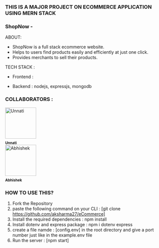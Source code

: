 ### THIS IS A MAJOR PROJECT ON ECOMMERCE APPLICATION USING MERN STACK

### ShopNow -

ABOUT:
-  ShopNow is a full stack ecommerce website.
-  Helps to users find products easily and efficiently at just one click.
-  Provides merchants to sell their products.

TECH STACK : 
- Frontend : 

- Backend : nodejs, expressjs, mongodb

### COLLABORATORS : 
<div>
<a display="inline;" href="https://github.com/unnatigupta2019"><img src="https://avatars.githubusercontent.com/u/97681594?v=4" width="100px;" alt="Unnati"/><sub><br/><b>Unnati</b></sub></a>
</div>
<div>
<a display="inline;" href="http://www.github.com/aksharma27/"><img src="https://avatars.githubusercontent.com/u/83135634?v=4" width="100px;" border-radius="50%;" alt="Abhishek"/><sub><br/><b>Abhishek</b></sub></a>
</div>
<!-- <a href="https://github.com/all-contributors/all-contributors/commits?author=King-BR" title="Documentation"> -->

### HOW TO USE THIS?
1) Fork the Repository
2) paste the following command on your CLI : [git clone https://github.com/aksharma27/eCommerce]
3) Install the required dependencies : npm install
4) Install dotenv and express package : npm i dotenv express 
5) create a file namde : [config.env] in the root directory and give a port number just like in the example.env file
6) Run the server : [npm start]


